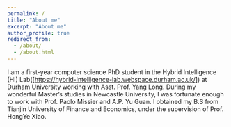 ```yaml
---
permalink: /
title: "About me"
excerpt: "About me"
author_profile: true
redirect_from: 
  - /about/
  - /about.html
---
```


I am a first-year computer science PhD student in the Hybrid Intelligence (HI) Lab([https://hybrid-intelligence-lab.webspace.durham.ac.uk/]) at Durham University working with Asst. Prof. Yang Long. During my wonderful Master’s studies in Newcastle University, I was fortunate enough to work with Prof. Paolo Missier and A.P. Yu Guan. I obtained my B.S from Tianjin University of Finance and Economics, under the supervision of Prof. HongYe Xiao.

